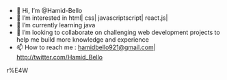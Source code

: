 - 👋 Hi, I’m @Hamid-Bello 
- 👀 I’m interested in html| css| javascriptscript| react.js|
- 🌱 I’m currently learning java
-  💞️ I’m looking to collaborate on challenging web development projects to help me build more knowledge and experience 
- 📫 How to reach me : hamidbello921@gmail.com| http://twitter.com/Hamid_Bello
<!---
Hamid-Bello/Hamid-Bello is a ✨ special ✨ repository because its `README.md` (this file) appears on your GitHub profile.
You can click the Preview link to take a look at your changes.
--->
  
  
  
  
  
  r%E4W 
